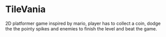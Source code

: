 # TileVania
2D platformer game inspired by mario, player has to collect a coin, dodge the the pointy spikes and enemies to finish the level and beat the game.
